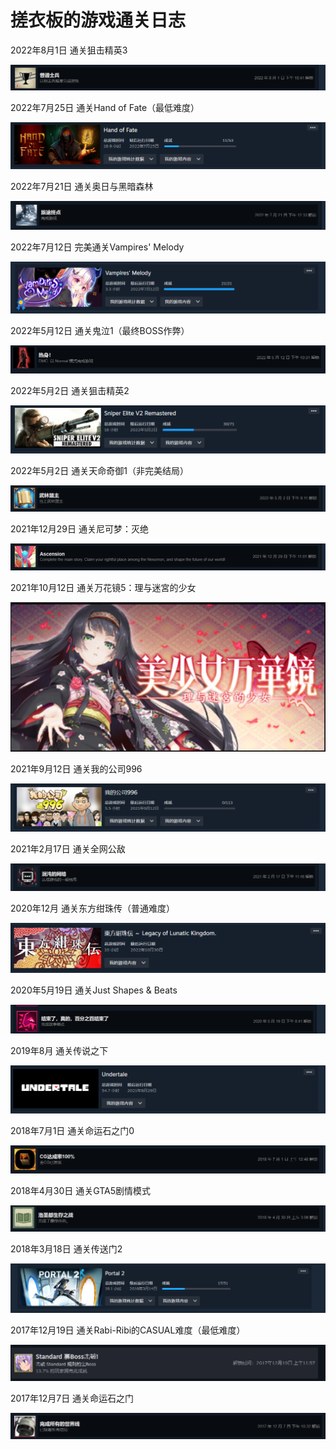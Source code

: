 # 搓衣板的游戏通关日志

2022年8月1日 通关狙击精英3

![image](https://github.com/cyb146/game_history/blob/main/image/019Sniper%20Elite%203-20220801.PNG)

2022年7月25日 通关Hand of Fate（最低难度）

![image](https://github.com/cyb146/game_history/blob/main/image/018HandOfFate-20220725.PNG)

2022年7月21日 通关奥日与黑暗森林

![image](https://github.com/cyb146/game_history/blob/main/image/017Ori%20and%20the%20Blind%20Forest20220721.PNG)

2022年7月12日 完美通关Vampires' Melody

![image](https://github.com/cyb146/game_history/blob/main/image/016Vampires'%20Melody-20220712Finsh.PNG)

2022年5月12日 通关鬼泣1（最终BOSS作弊）

![image](https://github.com/cyb146/game_history/blob/main/image/015DevilMayCryHD1-20220512.PNG)

2022年5月2日 通关狙击精英2

![image](https://github.com/cyb146/game_history/blob/main/image/014Sniper%20Elite%20V2%20Remastered-20220502.PNG)

2022年5月2日 通关天命奇御1（非完美结局）

![image](https://github.com/cyb146/game_history/blob/main/image/013tianminqiyu-20220502.PNG)

2021年12月29日 通关尼可梦：灭绝

![image](https://github.com/cyb146/game_history/blob/main/image/012NexomonExtinction-20211229.PNG)

2021年10月12日 通关万花镜5：理与迷宮的少女

![image](https://github.com/cyb146/game_history/blob/main/image/011wanhuajiang5-20211012.PNG)

2021年9月12日 通关我的公司996

![image](https://github.com/cyb146/game_history/blob/main/image/010mycompany996-20210912.PNG)

2021年2月17日 通关全网公敌

![image](https://github.com/cyb146/game_history/blob/main/image/009quanwanggongdi-20210217.PNG)

2020年12月 通关东方绀珠传（普通难度）

![image](https://github.com/cyb146/game_history/blob/main/image/008Legacy%20of%20Lunatic%20Kingdom202012.PNG)

2020年5月19日 通关Just Shapes & Beats

![image](https://github.com/cyb146/game_history/blob/main/image/007Just%20Shapes%20%26%20Beats-20200519.PNG)

2019年8月 通关传说之下

![image](https://github.com/cyb146/game_history/blob/main/image/006undertale-201908.PNG)

2018年7月1日 通关命运石之门0

![image](https://github.com/cyb146/game_history/blob/main/image/005STEINS%3BGATE0-20180701.PNG)

2018年4月30日 通关GTA5剧情模式

![image](https://github.com/cyb146/game_history/blob/main/image/004GTA5-20180430.PNG)

2018年3月18日 通关传送门2

![image](https://github.com/cyb146/game_history/blob/main/image/003Portal%202-20180314.PNG)

2017年12月19日 通关Rabi-Ribi的CASUAL难度（最低难度）

![image](https://github.com/cyb146/game_history/blob/main/image/002rabi-ribi-20171219.PNG)

2017年12月7日 通关命运石之门

![image](https://github.com/cyb146/game_history/blob/main/image/001STEINS%3BGATE-20171207.PNG)
